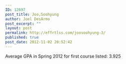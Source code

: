 ```yaml
---
ID: 12697
post_title: Joo,Soohyung
author: Joel DesArmo
post_excerpt: ""
layout: post
permalink: http://effrtlss.com/joosoohyung-3/
published: true
post_date: 2012-11-02 20:52:42
---
```

<p>Average GPA in Spring 2012 for first course listed: 3.925</p>